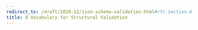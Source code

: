 ```yaml
---
redirect_to: /draft/2020-12/json-schema-validation.html#rfc.section.6
title: A Vocabulary for Structural Validation
---
```


